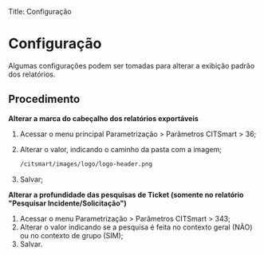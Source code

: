 Title: Configuração

# Configuração

Algumas configurações podem ser tomadas para alterar a exibição padrão dos relatórios.

## Procedimento

**Alterar a marca do cabeçalho dos relatórios exportáveis**

1. Acessar o menu principal Parametrização > Parâmetros CITSmart > 36;
2. Alterar o valor, indicando o caminho da pasta com a imagem;

	```sh
    /citsmart/images/logo/logo-header.png
    ```
	
3. Salvar;

**Alterar a profundidade das pesquisas de Ticket (somente no relatório "Pesquisar Incidente/Solicitação")**
    
1. Acessar o menu Parametrização > Parâmetros CITSmart > 343;
2. Alterar o valor indicando se a pesquisa é feita no contexto geral (NÃO) ou no contexto de grupo (SIM);
3. Salvar.
